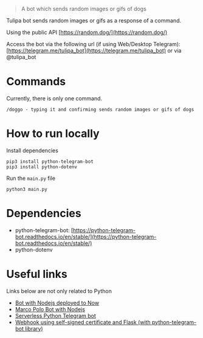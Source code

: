 > A bot which sends random images or gifs of dogs

Tulipa bot sends random images or gifs as a response of a command. 

Using the public API [https://random.dog/](https://random.dog/)

Access the bot via the following url (if using Web/Desktop Telegram): [https://telegram.me/tulipa_bot](https://telegram.me/tulipa_bot) or via @tulipa_bot

# Commands
Currently, there is only one command. 
```
/doggo - typing it and confirming sends random images or gifs of dogs
```

# How to run locally
Install dependencies

```
pip3 install python-telegram-bot
pip3 install python-dotenv
```
Run the `main.py` file
```
python3 main.py
```

# Dependencies

- python-telegram-bot: [https://python-telegram-bot.readthedocs.io/en/stable/](https://python-telegram-bot.readthedocs.io/en/stable/)
- python-dotenv

# Useful links
Links below are not only related to Python
- [Bot with Nodejs deployed to Now](https://scotch.io/tutorials/how-to-build-a-telegram-bot-using-nodejs-and-now)
- [Marco Polo Bot with Nodejs](https://www.sohamkamani.com/blog/2016/09/21/making-a-telegram-bot/)
- [Serverless Python Telegram bot](https://medium.freecodecamp.org/how-to-build-a-server-less-telegram-bot-227f842f4706)
- [Webhook using self-signed certificate and Flask (with python-telegram-bot library)](https://gist.github.com/leandrotoledo/4e9362acdc5db33ae16c)